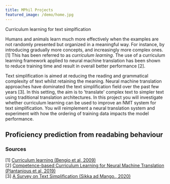 ```yaml
---
title: MPhil Projects
featured_image: /demo/home.jpg
---
```


Curriculum learning for text simplfication 

Humans and animals learn much more effectively when the examples are not randomly presented but organized in a meaningful way. For instance, by introducing gradually more concepts, and increasingly more complex ones. [1] This has been referred to as <i>curriculum learning</i>. The use of a curriculum learning framework applied to neural machine translation has been shown to reduce training time and result in overall better performance [2]. 

Text simplification is aimed at reducing the reading and grammatical complexity of text whilst retaining the meaning. Neural machine translation approaches have dominated the text simplification field over the past few years [3]. In this setting, the aim is to 'translate' complex text to simpler text using traditional translation architectures. In this project you will investigate whether curriculum learning can be used to improve an NMT system for text simplification. You will reimplement a neural translation system and experiment with how the ordering of training data impacts the model performance. 


## Proficiency prediction from readabing behaviour 



### Sources
[1] <a href ="https://dl.acm.org/doi/pdf/10.1145/1553374.1553380?casa_token=YNHzxTxY7_AAAAAA:J-BmBwUXzD9VVpteUvFRRdWsa-BYVRoZ_8lhn8Wvnj2Om07XLWkhPh3DLNUpGHLrXL5979wV88vD">Curriculum learning (Bengio et al, 2009)</a> <br>
[2] <a href = "https://arxiv.org/pdf/1903.09848.pdf">Competence-based Curriculum Learning for Neural Machine Translation (Plantanious et al, 2019)</a> <br>
[3] <a href="https://arxiv.org/pdf/2008.08612.pdf">A Survey on Text Simplification (Sikka ad Mango., 2020)</a>